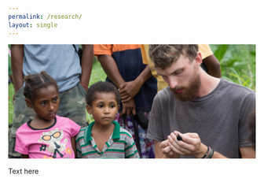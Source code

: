 ```yaml
---
permalink: /research/
layout: single
---
```


![wsfw](/assets/images/research_header2.jpg)

Text here
